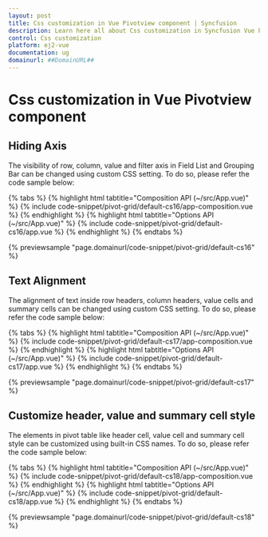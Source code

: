 ```yaml
---
layout: post
title: Css customization in Vue Pivotview component | Syncfusion
description: Learn here all about Css customization in Syncfusion Vue Pivotview component of Syncfusion Essential JS 2 and more.
control: Css customization 
platform: ej2-vue
documentation: ug
domainurl: ##DomainURL##
---
```


# Css customization in Vue Pivotview component

## Hiding Axis

The visibility of row, column, value and filter axis in Field List and Grouping Bar can be changed using custom CSS setting. To do so, please refer the code sample below:

{% tabs %}
{% highlight html tabtitle="Composition API (~/src/App.vue)" %}
{% include code-snippet/pivot-grid/default-cs16/app-composition.vue %}
{% endhighlight %}
{% highlight html tabtitle="Options API (~/src/App.vue)" %}
{% include code-snippet/pivot-grid/default-cs16/app.vue %}
{% endhighlight %}
{% endtabs %}
        
{% previewsample "page.domainurl/code-snippet/pivot-grid/default-cs16" %}

## Text Alignment

The alignment of text inside row headers, column headers, value cells and summary cells can be changed using custom CSS setting. To do so, please refer the code sample below:

{% tabs %}
{% highlight html tabtitle="Composition API (~/src/App.vue)" %}
{% include code-snippet/pivot-grid/default-cs17/app-composition.vue %}
{% endhighlight %}
{% highlight html tabtitle="Options API (~/src/App.vue)" %}
{% include code-snippet/pivot-grid/default-cs17/app.vue %}
{% endhighlight %}
{% endtabs %}
        
{% previewsample "page.domainurl/code-snippet/pivot-grid/default-cs17" %}

## Customize header, value and summary cell style

The elements in pivot table like header cell, value cell and summary cell style can be customized using built-in CSS names. To do so, please refer the code sample below:

{% tabs %}
{% highlight html tabtitle="Composition API (~/src/App.vue)" %}
{% include code-snippet/pivot-grid/default-cs18/app-composition.vue %}
{% endhighlight %}
{% highlight html tabtitle="Options API (~/src/App.vue)" %}
{% include code-snippet/pivot-grid/default-cs18/app.vue %}
{% endhighlight %}
{% endtabs %}
        
{% previewsample "page.domainurl/code-snippet/pivot-grid/default-cs18" %}